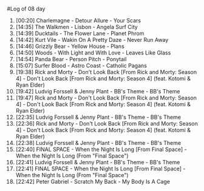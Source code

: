 #Log of 08 day

1. [00:20] Charlemagne - Detour Allure - Your Scars
1. [14:35] The Walkmen - Lisbon - Angela Surf City
1. [14:39] Ducktails - The Flower Lane - Planet Phrom
1. [14:42] Kurt Vile - Wakin On A Pretty Daze - Never Run Away
1. [14:46] Grizzly Bear - Yellow House - Plans
1. [14:50] Woods - With Light and With Love - Leaves Like Glass
1. [14:54] Panda Bear - Person Pitch - Ponytail
1. [15:07] Surfer Blood - Astro Coast - Catholic Pagans
1. [19:38] Rick and Morty - Don't Look Back [From Rick and Morty: Season 4] - Don't Look Back [From Rick and Morty: Season 4] (feat. Kotomi & Ryan Elder)
1. [19:42] Ludvig Forssell & Jenny Plant - BB's Theme - BB's Theme
1. [19:47] Rick and Morty - Don't Look Back [From Rick and Morty: Season 4] - Don't Look Back [From Rick and Morty: Season 4] (feat. Kotomi & Ryan Elder)
1. [22:35] Ludvig Forssell & Jenny Plant - BB's Theme - BB's Theme
1. [22:36] Rick and Morty - Don't Look Back [From Rick and Morty: Season 4] - Don't Look Back [From Rick and Morty: Season 4] (feat. Kotomi & Ryan Elder)
1. [22:38] Ludvig Forssell & Jenny Plant - BB's Theme - BB's Theme
1. [22:40] FINAL SPACE - When the Night Is Long [From Final Space] - When the Night Is Long (From "Final Space")
1. [22:41] Ludvig Forssell & Jenny Plant - BB's Theme - BB's Theme
1. [22:41] FINAL SPACE - When the Night Is Long [From Final Space] - When the Night Is Long (From "Final Space")
1. [22:42] Peter Gabriel - Scratch My Back - My Body Is A Cage
